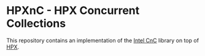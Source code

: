 HPXnC - HPX Concurrent Collections
==================================

This repository contains an implementation of the
[Intel CnC](https://software.intel.com/en-us/articles/intel-concurrent-collections-for-cc)
library on top of [HPX](https://github.com/STEllAR-GROUP/hpx).
